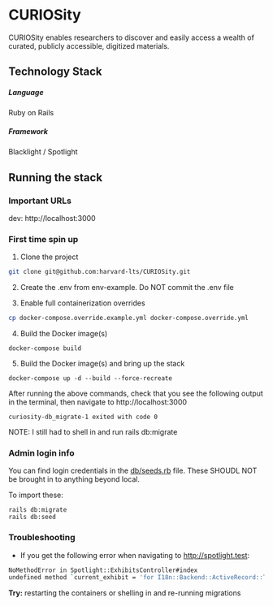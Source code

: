 # CURIOSity
CURIOSity enables researchers to discover and easily access a wealth of curated, publicly accessible, digitized materials.

## Technology Stack

##### Language
Ruby on Rails

##### Framework
Blacklight / Spotlight

## Running the stack

### Important URLs

dev: http://localhost:3000

### First time spin up

1. Clone the project

```bash
git clone git@github.com:harvard-lts/CURIOSity.git
```

2. Create the .env from env-example. Do NOT commit the .env file

3. Enable full containerization overrides

```bash
cp docker-compose.override.example.yml docker-compose.override.yml
```

4. Build the Docker image(s)

```docker-compose build```

5. Build the Docker image(s) and bring up the stack

```docker-compose up -d --build --force-recreate```

After running the above commands, check that you see the following output in the terminal, then navigate to http://localhost:3000

`curiosity-db_migrate-1 exited with code 0`

NOTE: I still had to shell in and run rails db:migrate

### Admin login info

You can find login credentials in the [db/seeds.rb](db/seeds.rb) file. These SHOUDL NOT be brought in to anything beyond local.

To import these:

```docker exec -it curiosity_web_1 sh
rails db:migrate
rails db:seed
```

### Troubleshooting

- If you get the following error when navigating to http://spotlight.test:

```bash
NoMethodError in Spotlight::ExhibitsController#index
undefined method `current_exhibit = 'for I18n::Backend::ActiveRecord::Translation(Table doesn't exist):Class
```

**Try:** restarting the containers or shelling in and re-running migrations

